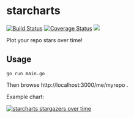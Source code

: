 # starcharts

[![Build Status](https://img.shields.io/github/actions/workflow/status/caarlos0/starcharts/build.yml?style=for-the-badge)](https://github.com/caarlos0/starcharts/actions?workflow=build)
[![Coverage Status](https://img.shields.io/codecov/c/gh/caarlos0/starcharts.svg?logo=codecov&style=for-the-badge)](https://codecov.io/gh/caarlos0/starcharts)
[![](http://img.shields.io/badge/godoc-reference-5272B4.svg?style=for-the-badge)](http://godoc.org/github.com/caarlos0/starcharts)

Plot your repo stars over time!

## Usage

```console
go run main.go
```

Then browse http://localhost:3000/me/myrepo .

Example chart:

[![starcharts stargazers over time](https://starchart.cc/caarlos0/starcharts.svg)](https://starchart.cc/caarlos0/starcharts)
